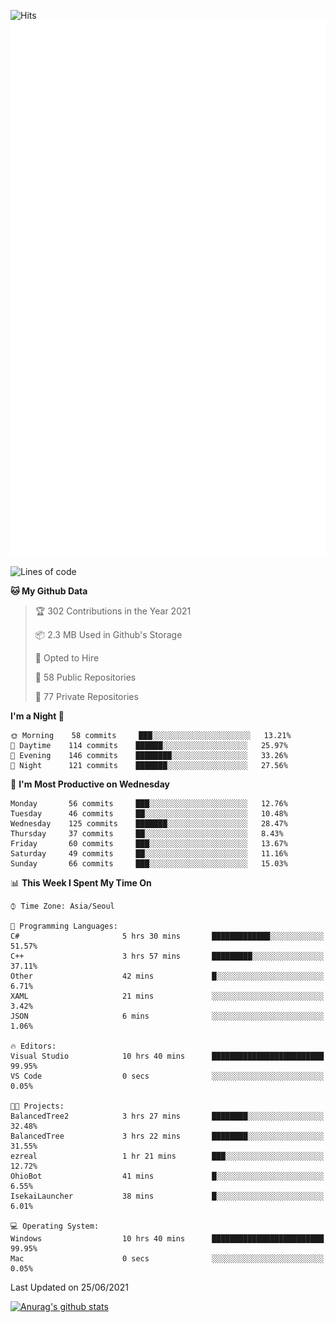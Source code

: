 ![Hits](https://hits.seeyoufarm.com/api/count/incr/badge.svg?url=https%3A%2F%2Fgithub.com%2Fkokose1234&count_bg=%2379C83D&title_bg=%23555555&icon=apple.svg&icon_color=%23E7E7E7&title=hits&edge_flat=false)
<br/>
![Metrics](https://github.com/kokose1234/kokose1234/blob/main/github-metrics.svg)

<!--START_SECTION:waka-->
![Lines of code](https://img.shields.io/badge/From%20Hello%20World%20I%27ve%20Written-13.1%20million%20lines%20of%20code-blue)

**🐱 My Github Data** 

> 🏆 302 Contributions in the Year 2021
 > 
> 📦 2.3 MB Used in Github's Storage 
 > 
> 💼 Opted to Hire
 > 
> 📜 58 Public Repositories 
 > 
> 🔑 77 Private Repositories  
 > 
**I'm a Night 🦉** 

```text
🌞 Morning    58 commits     ███░░░░░░░░░░░░░░░░░░░░░░   13.21% 
🌆 Daytime    114 commits    ██████░░░░░░░░░░░░░░░░░░░   25.97% 
🌃 Evening    146 commits    ████████░░░░░░░░░░░░░░░░░   33.26% 
🌙 Night      121 commits    ███████░░░░░░░░░░░░░░░░░░   27.56%

```
📅 **I'm Most Productive on Wednesday** 

```text
Monday       56 commits     ███░░░░░░░░░░░░░░░░░░░░░░   12.76% 
Tuesday      46 commits     ██░░░░░░░░░░░░░░░░░░░░░░░   10.48% 
Wednesday    125 commits    ███████░░░░░░░░░░░░░░░░░░   28.47% 
Thursday     37 commits     ██░░░░░░░░░░░░░░░░░░░░░░░   8.43% 
Friday       60 commits     ███░░░░░░░░░░░░░░░░░░░░░░   13.67% 
Saturday     49 commits     ██░░░░░░░░░░░░░░░░░░░░░░░   11.16% 
Sunday       66 commits     ███░░░░░░░░░░░░░░░░░░░░░░   15.03%

```


📊 **This Week I Spent My Time On** 

```text
⌚︎ Time Zone: Asia/Seoul

💬 Programming Languages: 
C#                       5 hrs 30 mins       █████████████░░░░░░░░░░░░   51.57% 
C++                      3 hrs 57 mins       █████████░░░░░░░░░░░░░░░░   37.11% 
Other                    42 mins             █░░░░░░░░░░░░░░░░░░░░░░░░   6.71% 
XAML                     21 mins             ░░░░░░░░░░░░░░░░░░░░░░░░░   3.42% 
JSON                     6 mins              ░░░░░░░░░░░░░░░░░░░░░░░░░   1.06%

🔥 Editors: 
Visual Studio            10 hrs 40 mins      █████████████████████████   99.95% 
VS Code                  0 secs              ░░░░░░░░░░░░░░░░░░░░░░░░░   0.05%

🐱‍💻 Projects: 
BalancedTree2            3 hrs 27 mins       ████████░░░░░░░░░░░░░░░░░   32.48% 
BalancedTree             3 hrs 22 mins       ████████░░░░░░░░░░░░░░░░░   31.55% 
ezreal                   1 hr 21 mins        ███░░░░░░░░░░░░░░░░░░░░░░   12.72% 
OhioBot                  41 mins             █░░░░░░░░░░░░░░░░░░░░░░░░   6.55% 
IsekaiLauncher           38 mins             █░░░░░░░░░░░░░░░░░░░░░░░░   6.01%

💻 Operating System: 
Windows                  10 hrs 40 mins      █████████████████████████   99.95% 
Mac                      0 secs              ░░░░░░░░░░░░░░░░░░░░░░░░░   0.05%

```


 Last Updated on 25/06/2021
<!--END_SECTION:waka-->

[![Anurag's github stats](https://github-readme-stats.vercel.app/api?username=kokose1234&theme=dracula)](https://github.com/anuraghazra/github-readme-stats)



	
